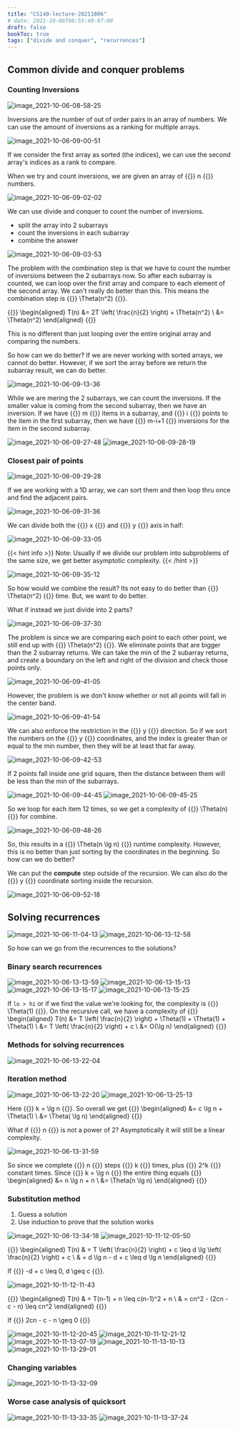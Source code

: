 ```yaml
---
title: "CS140-lecture-20211006"
# date: 2021-10-06T08:55:49-07:00
draft: false
bookToc: true
tags: ["divide and conquer", "recurrences"]
---
```


## Common divide and conquer problems

### Counting Inversions

![image_2021-10-06-08-58-25](/notes/image_2021-10-06-08-58-25.png)

Inversions are the number of out of order pairs in an array of numbers.
We can use the amount of inversions as a ranking for multiple arrays.

![image_2021-10-06-09-00-51](/notes/image_2021-10-06-09-00-51.png)

If we consider the first array as sorted (the indices), we can use the second array's indices as a rank to compare.

When we try and count inversions, we are given an array of {{<k>}} n {{</k>}} numbers.

![image_2021-10-06-09-02-02](/notes/image_2021-10-06-09-02-02.png)

We can use divide and conquer to count the number of inversions.
- split the array into 2 subarrays
- count the inversions in each subarray
- combine the answer

![image_2021-10-06-09-03-53](/notes/image_2021-10-06-09-03-53.png)

The problem with the combination step is that we have to count the number of inversions between the 2 subarrays now.
So after each subarray is counted, we can loop over the first array and compare to each element of the second array.
We can't really do better than this.
This means the combination step is {{<k>}} \Theta(n^2) {{</k>}}.

{{<k display>}}
\begin{aligned}
    T(n) &= 2T \left( \frac{n}{2} \right) + \Theta(n^2) \\
    &= \Theta(n^2)
\end{aligned}
{{</k>}}

This is no different than just looping over the entire original array and comparing the numbers.

So how can we do better?
If we are never working with sorted arrays, we cannot do better.
However, if we sort the array before we return the subarray result, we can do better.

![image_2021-10-06-09-13-36](/notes/image_2021-10-06-09-13-36.png)

While we are mering the 2 subarrays, we can count the inversions.
If the smaller value is coming from the second subarray, then we have an inversion.
If we have {{<k>}} m {{</k>}} items in a subarray, and {{<k>}} i {{</k>}} points to the item in the first subarray, then we have {{<k>}} m-i+1 {{</k>}} inversions for the item in the second subarray.

![image_2021-10-06-09-27-48](/notes/image_2021-10-06-09-27-48.png)
![image_2021-10-06-09-28-19](/notes/image_2021-10-06-09-28-19.png)

### Closest pair of points

![image_2021-10-06-09-29-28](/notes/image_2021-10-06-09-29-28.png)

If we are working with a 1D array, we can sort them and then loop thru once and find the adjacent pairs.

![image_2021-10-06-09-31-36](/notes/image_2021-10-06-09-31-36.png)

We can divide both the {{<k>}} x {{</k>}} and {{<k>}} y {{</k>}} axis in half:

![image_2021-10-06-09-33-05](/notes/image_2021-10-06-09-33-05.png)

{{< hint info >}}
Note: Usually if we divide our problem into subproblems of the same size, we get better asymptotic complexity.
{{< /hint >}}

![image_2021-10-06-09-35-12](/notes/image_2021-10-06-09-35-12.png)

So how would we combine the result?
Its not easy to do better than {{<k>}} \Theta(n^2) {{</k>}} time.
But, we want to do better.

What if instead we just divide into 2 parts?

![image_2021-10-06-09-37-30](/notes/image_2021-10-06-09-37-30.png)

The problem is since we are comparing each point to each other point, we still end up with {{<k>}} \Theta(n^2) {{</k>}}.
We eliminate points that are bigger than the 2 subarray returns.
We can take the min of the 2 subarray returns, and create a boundary on the left and right of the division and check those points only.

![image_2021-10-06-09-41-05](/notes/image_2021-10-06-09-41-05.png)

However, the problem is we don't know whether or not all points will fall in the center band.

![image_2021-10-06-09-41-54](/notes/image_2021-10-06-09-41-54.png)

We can also enforce the restriction in the {{<k>}} y {{</k>}} direction.
So if we sort the numbers on the {{<k>}} y {{</k>}} coordinates,
and the index is greater than or equal to the min number, then they will be at least that far away.

![image_2021-10-06-09-42-53](/notes/image_2021-10-06-09-42-53.png)

If 2 points fall inside one grid square, then the distance between them will be less than the min of the subarrays.

![image_2021-10-06-09-44-45](/notes/image_2021-10-06-09-44-45.png)
![image_2021-10-06-09-45-25](/notes/image_2021-10-06-09-45-25.png)

So we loop for each item 12 times, so we get a complexity of {{<k>}} \Theta(n) {{</k>}} for combine.

![image_2021-10-06-09-48-26](/notes/image_2021-10-06-09-48-26.png)

So, this results in a {{<k>}} \Theta(n \lg n) {{</k>}} runtime
complexity. 
However, this is no better than just sorting by the coordinates in the beginning.
So how can we do better?

We can put the **compute** step outside of the recursion.
We can also do the {{<k>}} y {{</k>}} coordinate sorting inside the recursion.

![image_2021-10-06-09-52-18](/notes/image_2021-10-06-09-52-18.png)

## Solving recurrences

![image_2021-10-06-11-04-13](/notes/image_2021-10-06-11-04-13.png)
![image_2021-10-06-13-12-58](/notes/image_2021-10-06-13-12-58.png)

So how can we go from the recurrences to the solutions?

### Binary search recurrences

![image_2021-10-06-13-13-59](/notes/image_2021-10-06-13-13-59.png)
![image_2021-10-06-13-15-13](/notes/image_2021-10-06-13-15-13.png)
![image_2021-10-06-13-15-17](/notes/image_2021-10-06-13-15-17.png)
![image_2021-10-06-13-15-25](/notes/image_2021-10-06-13-15-25.png)

If `lo > hi` or if we find the value we're looking for, the complexity is {{<k>}} \Theta(1) {{</k>}}.
On the recursive call, we have a complexity of
{{<k display>}}
\begin{aligned}
    T(n) &= T \left( \frac{n}{2} \right) + \Theta(1) + \Theta(1) + \Theta(1) \\
    &= T \left( \frac{n}{2} \right) + c \\
    &= O(\lg n)
\end{aligned}
{{</k>}}

### Methods for solving recurrences

![image_2021-10-06-13-22-04](/notes/image_2021-10-06-13-22-04.png)

### Iteration method

![image_2021-10-06-13-22-20](/notes/image_2021-10-06-13-22-20.png)
![image_2021-10-06-13-25-13](/notes/image_2021-10-06-13-25-13.png)

Here {{<k>}} k = \lg n {{</k>}}.
So overall we get
{{<k display>}}
\begin{aligned}
    &= c \lg n + \Theta(1) \\
    &= \Theta( \lg n)
\end{aligned}
{{</k>}}

What if {{<k>}} n {{</k>}} is not a power of 2?
Asymptotically it will still be a linear complexity.

![image_2021-10-06-13-31-59](/notes/image_2021-10-06-13-31-59.png)

So since we complete {{<k>}} n {{</k>}} steps {{<k>}} k {{</k>}} times, plus {{<k>}} 2^k {{</k>}} constant times.
Since {{<k>}} k = \lg n {{</k>}} the entire thing equals
{{<k display>}}
\begin{aligned}
    &= n \lg n + n \\
    &= \Theta(n \lg n)
\end{aligned}
{{</k>}}

### Substitution method

1. Guess a solution
2. Use induction to prove that the solution works

![image_2021-10-06-13-34-18](/notes/image_2021-10-06-13-34-18.png)
![image_2021-10-11-12-05-50](/notes/image_2021-10-11-12-05-50.png)

{{<k display>}}
\begin{aligned}
    T(n) & = T \left( \frac{n}{2} \right) + c \leq d \lg \left( \frac{n}{2} \right) + c \\
         & = d \lg n - d + c \leq d \lg n
\end{aligned}
{{</k>}}

If {{<k>}} -d + c \leq 0, d \geq c {{</k>}}.

![image_2021-10-11-12-11-43](/notes/image_2021-10-11-12-11-43.png)

{{<k display>}}
\begin{aligned}
    T(n) & = T(n-1) + n \leq c(n-1)^2 + n \\
         & = cn^2 - (2cn - c - n) \leq cn^2
\end{aligned}
{{</k>}}

If {{<k>}} 2cn - c - n \geq 0 {{</k>}}

![image_2021-10-11-12-20-45](/notes/image_2021-10-11-12-20-45.png)
![image_2021-10-11-12-21-12](/notes/image_2021-10-11-12-21-12.png)
![image_2021-10-11-13-07-19](/notes/image_2021-10-11-13-07-19.png)
![image_2021-10-11-13-10-13](/notes/image_2021-10-11-13-10-13.png)
![image_2021-10-11-13-29-01](/notes/image_2021-10-11-13-29-01.png)

### Changing variables

![image_2021-10-11-13-32-09](/notes/image_2021-10-11-13-32-09.png)

### Worse case analysis of quicksort

![image_2021-10-11-13-33-35](/notes/image_2021-10-11-13-33-35.png)
![image_2021-10-11-13-37-24](/notes/image_2021-10-11-13-37-24.png)


